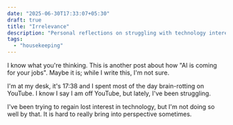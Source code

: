 ```yaml
---
date: "2025-06-30T17:33:07+05:30"
draft: true
title: "Irrelevance"
description: "Personal reflections on struggling with technology interests and productivity in the age of AI. A candid look at brain-rot and regaining focus."
tags:
  - "housekeeping"
---
```


I know what you're thinking. This is another post about how "AI is coming for your jobs". Maybe it is; while I write this, I'm not sure.

I'm at my desk, it's 17:38 and I spent most of the day brain-rotting on YouTube. I know I say I am off YouTube, but lately, I've been
struggling.

I've been trying to regain lost interest in technology, but I'm not doing so well by that. It is hard to really bring into perspective sometimes.
